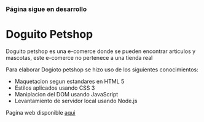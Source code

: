 ### Página sigue en desarrollo
# Doguito Petshop
<p>Doguito petshop es una e-comerce donde se pueden encontrar articulos y mascotas, este e-comerce no pertenece a una tienda real</p>
<p>Para elaborar Dogioto petshop se hizo uso de los siguientes conocimientos:</p>
<ul>
  <li>Maquetacion segun estandares en HTML 5</li>
  <li>Estilos aplicados usando CSS 3</li>
  <li>Maniplacion del DOM usando JavaScript</li>
  <li>Levantamiento de servidor local usando Node.js</li>
</ul>
<p>Pagina web disponible <a href="https://doguito-petshop-sg.netlify.app/" target="blank">aqui</a></p>

